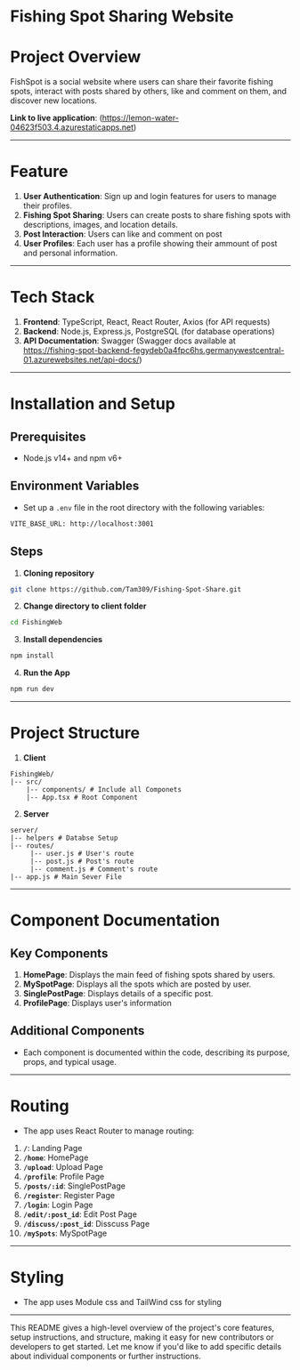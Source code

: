 # **Fishing Spot Sharing Website**

# **Project Overview**

FishSpot is a social website where users can share their favorite fishing spots, interact with posts shared by others, like and comment on them, and discover new locations.

**Link to live application**: (https://lemon-water-04623f503.4.azurestaticapps.net)

---

# **Feature**

1. **User Authentication**: Sign up and login features for users to manage their profiles.
2. **Fishing Spot Sharing**: Users can create posts to share fishing spots with descriptions, images, and location details.
3. **Post Interaction**: Users can like and comment on post
4. **User Profiles**: Each user has a profile showing their ammount of post and personal information.

---

# **Tech Stack**

1. **Frontend**: TypeScript, React, React Router, Axios (for API requests)
2. **Backend**: Node.js, Express.js, PostgreSQL (for database operations)
3. **API Documentation**: Swagger (Swagger docs available at https://fishing-spot-backend-fegydeb0a4fpc6hs.germanywestcentral-01.azurewebsites.net/api-docs/)

---

# **Installation and Setup**

## **Prerequisites**

- Node.js v14+ and npm v6+

## **Environment Variables**

- Set up a `.env` file in the root directory with the following variables:

```bash
VITE_BASE_URL: http://localhost:3001
```

## **Steps**

1. **Cloning repository**

```bash
git clone https://github.com/Tam309/Fishing-Spot-Share.git
```

2. **Change directory to client folder**

```bash
cd FishingWeb
```

3. **Install dependencies**

```bash
npm install
```

4. **Run the App**

```bash
npm run dev
```

---

# **Project Structure**

1. **Client**
```plaintext
FishingWeb/
|-- src/
    |-- components/ # Include all Componets
    |-- App.tsx # Root Component 
```
2. **Server**
```plaintext
server/
|-- helpers # Databse Setup
|-- routes/
     |-- user.js # User's route
     |-- post.js # Post's route
     |-- comment.js # Comment's route
|-- app.js # Main Sever File
```

---

# **Component Documentation**

## **Key Components**
1. **HomePage**: Displays the main feed of fishing spots shared by users.
2. **MySpotPage**: Displays all the spots which are posted by user.
3. **SinglePostPage**: Displays details of a specific post.
4. **ProfilePage**: Displays user's information

## **Additional Components**
- Each component is documented within the code, describing its purpose, props, and typical usage.

---

# **Routing**
- The app uses React Router to manage routing:
1. **`/`**: Landing Page
2. **`/home`**: HomePage    
3. **`/upload`**: Upload Page
4. **`/profile`**: Profile Page
5. **`/posts/:id`**: SinglePostPage  
6. **`/register`**: Register Page
7. **`/login`**: Login Page
8. **`/edit/:post_id`**: Edit Post Page
9. **`/discuss/:post_id`**: Disscuss Page
10. **`/mySpots`**: MySpotPage

---

# **Styling**
- The app uses Module css and TailWind css for styling

---
This README gives a high-level overview of the project's core features, setup instructions, and structure, making it easy for new contributors or developers to get started. Let me know if you'd like to add specific details about individual components or further instructions.
